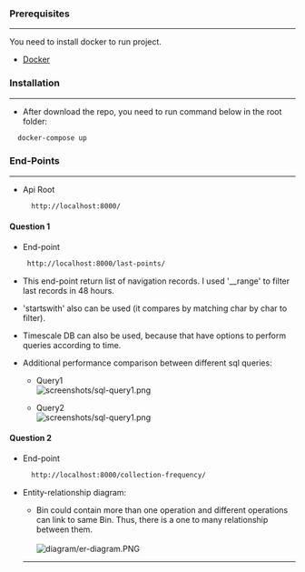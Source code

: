 
### Prerequisites

----

You need to install docker to run project.
* [Docker](https://www.docker.com/get-started)
 
### Installation

----

 - After download the repo, you need to run command below in the root folder:
  ```sh
    docker-compose up
  ```

### End-Points

----

* Api Root
  ```sh
    http://localhost:8000/
  ```
    
#### Question 1

*  End-point
    ```sh
     http://localhost:8000/last-points/
   ```
* This end-point return list of navigation records. I used '__range' to filter last records in 48 hours.


* 'startswith' also can be used (it compares by matching char by char to filter).


* Timescale DB can also be used, because that have options to perform queries according to time.


* Additional performance comparison between different sql queries:
   
   - Query1 &nbsp;&nbsp;&nbsp;&nbsp;&nbsp;&nbsp;&nbsp;&nbsp;&nbsp;&nbsp;&nbsp;&nbsp;&nbsp;&nbsp;&nbsp;&nbsp;&nbsp;&nbsp;&nbsp;&nbsp;&nbsp;&nbsp;&nbsp;&nbsp;&nbsp;&nbsp;&nbsp;&nbsp;&nbsp;&nbsp;&nbsp;&nbsp;&nbsp;&nbsp;&nbsp;&nbsp;&nbsp;&nbsp;&nbsp;&nbsp;&nbsp;&nbsp;&nbsp;&nbsp;&nbsp;&nbsp;&nbsp;&nbsp;&nbsp;&nbsp;&nbsp;&nbsp;&nbsp;&nbsp;&nbsp;&nbsp;&nbsp;&nbsp;&nbsp;&nbsp;&nbsp;&nbsp;&nbsp;&nbsp;&nbsp;&nbsp;&nbsp;&nbsp;&nbsp;&nbsp;&nbsp;&nbsp;&nbsp;&nbsp;&nbsp;&nbsp;&nbsp;&nbsp;&nbsp;&nbsp;&nbsp;&nbsp;&nbsp;&nbsp;&nbsp;&nbsp;&nbsp;&nbsp;&nbsp;&nbsp;&nbsp;&nbsp;&nbsp;&nbsp;&nbsp;&nbsp;![screenshots/sql-query1.png](screenshots/sql-query1.png)
   
   - Query2 &nbsp;&nbsp;&nbsp;&nbsp;&nbsp;&nbsp;&nbsp;&nbsp;&nbsp;&nbsp;&nbsp;&nbsp;&nbsp;&nbsp;&nbsp;&nbsp;&nbsp;&nbsp;&nbsp;&nbsp;&nbsp;&nbsp;&nbsp;&nbsp;&nbsp;&nbsp;&nbsp;&nbsp;&nbsp;&nbsp;&nbsp;&nbsp;&nbsp;&nbsp;&nbsp;&nbsp;&nbsp;&nbsp;&nbsp;&nbsp;&nbsp;&nbsp;&nbsp;&nbsp;&nbsp;&nbsp;&nbsp;&nbsp;&nbsp;&nbsp;&nbsp;&nbsp;&nbsp;&nbsp;&nbsp;&nbsp;&nbsp;&nbsp;&nbsp;&nbsp;&nbsp;&nbsp;&nbsp;&nbsp;&nbsp;&nbsp;&nbsp;&nbsp;&nbsp;&nbsp;&nbsp;&nbsp;&nbsp;&nbsp;&nbsp;&nbsp;&nbsp;&nbsp;&nbsp;&nbsp;&nbsp;&nbsp;&nbsp;&nbsp;&nbsp;&nbsp;&nbsp;&nbsp;&nbsp;&nbsp;&nbsp;&nbsp;&nbsp;&nbsp;&nbsp;&nbsp;![screenshots/sql-query1.png](screenshots/sql-query2.png)


#### Question 2

* End-point
    ```sh
      http://localhost:8000/collection-frequency/
    ```
   
* Entity-relationship diagram:

  * Bin could contain more than one operation and different operations can link to same Bin. Thus, there is a one to many relationship between them.
  &nbsp;&nbsp;&nbsp;&nbsp;&nbsp;&nbsp;&nbsp;&nbsp;&nbsp;&nbsp;&nbsp;&nbsp;&nbsp;&nbsp;&nbsp;&nbsp;&nbsp;&nbsp;&nbsp;&nbsp;&nbsp;&nbsp;&nbsp;&nbsp;&nbsp;&nbsp;&nbsp;&nbsp;&nbsp;&nbsp;&nbsp;&nbsp;&nbsp;&nbsp;&nbsp;&nbsp;&nbsp;&nbsp;&nbsp;&nbsp;&nbsp;&nbsp;&nbsp;&nbsp;&nbsp;&nbsp;&nbsp;&nbsp;&nbsp;&nbsp;&nbsp;&nbsp;&nbsp;&nbsp;&nbsp;&nbsp;&nbsp;&nbsp;&nbsp;&nbsp;&nbsp;&nbsp;&nbsp;&nbsp;&nbsp;&nbsp;&nbsp;&nbsp;&nbsp;&nbsp;&nbsp;&nbsp;&nbsp;&nbsp;&nbsp;&nbsp;&nbsp;&nbsp;&nbsp;&nbsp;&nbsp;&nbsp;&nbsp;&nbsp;&nbsp;&nbsp;&nbsp;&nbsp;&nbsp;&nbsp;&nbsp;&nbsp;&nbsp;&nbsp;&nbsp;&nbsp;![diagram/er-diagram.PNG](diagram/er-diagram.PNG)
  - --------------------------------------------------------------------------------------------------------------

